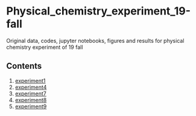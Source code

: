 # Physical_chemistry_experiment_19-fall
Original data, codes, jupyter notebooks, figures and results for physical chemistry experiment of 19 fall

## Contents
1. [experiment1](experiment_1/figure_and_result.md)
4. [experiment4]()
7. [experiment7](experiment_7/figures.pdf)
8. [experiment8]()
9. [experiment9](experiment_9/figures_and_results.pdf)
